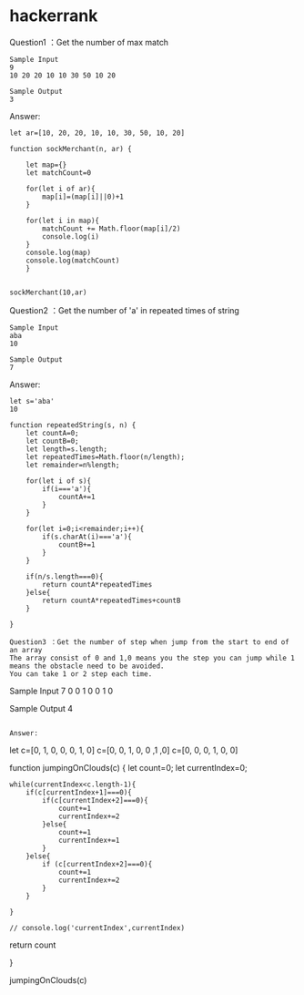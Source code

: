 # hackerrank

Question1 ：Get the number of max match
```
Sample Input
9
10 20 20 10 10 30 50 10 20

Sample Output
3
```
Answer:
```
let ar=[10, 20, 20, 10, 10, 30, 50, 10, 20]

function sockMerchant(n, ar) {

    let map={}
    let matchCount=0

    for(let i of ar){
        map[i]=(map[i]||0)+1
    }

    for(let i in map){
        matchCount += Math.floor(map[i]/2)
        console.log(i)
    }
    console.log(map)
    console.log(matchCount)
    }


sockMerchant(10,ar)

```
Question2 ：Get the number of 'a' in repeated times of string 
```
Sample Input
aba
10

Sample Output
7
```
Answer:
```
let s='aba'
10

function repeatedString(s, n) {
    let countA=0;
    let countB=0;
    let length=s.length;
    let repeatedTimes=Math.floor(n/length);
    let remainder=n%length;
  
    for(let i of s){
        if(i==='a'){
            countA+=1
        }
    }

    for(let i=0;i<remainder;i++){
        if(s.charAt(i)==='a'){
            countB+=1   
        }
    }

    if(n/s.length===0){
        return countA*repeatedTimes
    }else{
        return countA*repeatedTimes+countB
    } 

}

```


```
Question3 ：Get the number of step when jump from the start to end of an array 
The array consist of 0 and 1,0 means you the step you can jump while 1 means the obstacle need to be avoided.
You can take 1 or 2 step each time.
```
Sample Input
7
0 0 1 0 0 1 0

Sample Output
4
```

Answer:
```
let c=[0, 1, 0, 0, 0, 1, 0]
c=[0, 0, 1, 0, 0 ,1 ,0]
c=[0, 0, 0, 1, 0, 0]

function jumpingOnClouds(c) {
    let count=0;
    let currentIndex=0;

    while(currentIndex<c.length-1){
        if(c[currentIndex+1]===0){
            if(c[currentIndex+2]===0){
                count+=1
                currentIndex+=2
            }else{
                count+=1
                currentIndex+=1
            }
        }else{
            if (c[currentIndex+2]===0){
                count+=1
                currentIndex+=2
            }
        }
        
    }
  
    // console.log('currentIndex',currentIndex)
   return count

}

jumpingOnClouds(c) 
```
